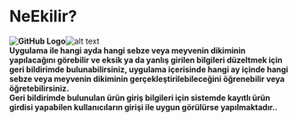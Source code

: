 # NeEkilir?
<b style="float:left;">![GitHub Logo](https://github.com/enesdongez/Android/blob/master/NeEkilir%20Uygulamas%C4%B1/splash.png)</b>
<b style="float:left; top:0px;">Uygulama ile hangi ayda hangi sebze veya meyvenin dikiminin yapılacağını görebilir ve eksik ya da yanlış girilen bilgileri düzeltmek
için geri bildirimde bulunabilirsiniz, uygulama içerisinde hangi ay içinde hangi sebze veya meyvenin dikiminin gerçekleştirilebileceğini öğrenebilir veya öğretebilirsiniz.</br>
Geri bildirimde bulunulan ürün giriş bilgileri için sistemde kayıtlı ürün girdisi yapabilen kullanıcıların girişi ile uygun görülürse yapılmaktadır..
</b>

![alt text](https://github.com/enesdongez/Android/blob/master/NeEkilir%20Uygulamas%C4%B1/NeEkilir.png)

